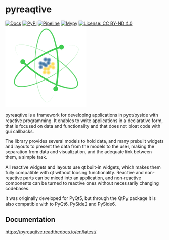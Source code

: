 # pyreaqtive
[![Docs](https://readthedocs.org/projects/pyreaqtive/badge/?style=flat)](https://pyreaqtive.readthedocs.io/en/latest/)
[![PyPI](https://img.shields.io/pypi/v/pyreaqtive)](https://pypi.org/project/pyreaqtive/)
[![Pipeline](https://github.com/polfeliu/pyreaqtive/actions/workflows/push.yml/badge.svg?branch=master)](https://github.com/polfeliu/pyreaqtive/actions/workflows/push.yml)
[![Mypy](https://img.shields.io/badge/-mypy-brightgreen)](https://github.com/polfeliu/pyreaqtive/actions/workflows/push.yml)
[![License: CC BY-ND 4.0](https://licensebuttons.net/l/by-nd/4.0/80x15.png)](https://creativecommons.org/licenses/by-nd/4.0/)
![Logo](https://raw.githubusercontent.com/polfeliu/pyreaqtive/master/doc/source/_static/logo256.png)

pyreaqtive is a framework for developing applications in pyqt/pyside with reactive programming. It enables to write applications in a declarative form, that is focused on data and functionality and that does not bloat code with gui callbacks.

The library provides several models to hold data, and many prebuilt widgets and layouts to present the data from the models to the user, making the separation from data and visualization, and the adequate link between them, a simple task.

All reactive widgets and layouts use qt built-in widgets, which makes them fully compatible with qt without loosing functionality. Reactive and non-reactive parts can be mixed into an application, and non-reactive components can be turned to reactive ones without necessarily changing codebases.

It was originally developed for PyQt5, but through the QtPy package it is also compatible with to PyQt6, PySide2 and PySide6.

## Documentation
https://pyreaqtive.readthedocs.io/en/latest/
